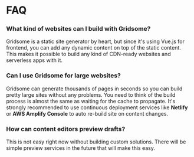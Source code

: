 # FAQ

### What kind of websites can I build with Gridsome?

Gridsome is a static site generator by heart, but since it's using Vue.js for frontend, you can add any dynamic content on top of the static content. This makes it possible to build any kind of CDN-ready websites and serverless apps with it.

### Can I use Gridsome for large websites?

Gridsome can generate thousands of pages in seconds so you can build pretty large sites without any problems. You need to think of the build process is almost the same as waiting for the cache to propagate. It's strongly recommended to use continuous deployment services like **Netlify** or **AWS Amplify Console** to auto re-build site on content changes.

### How can content editors preview drafts?

This is not easy right now without building custom solutions. There will be simple preview services in the future that will make this easy.
